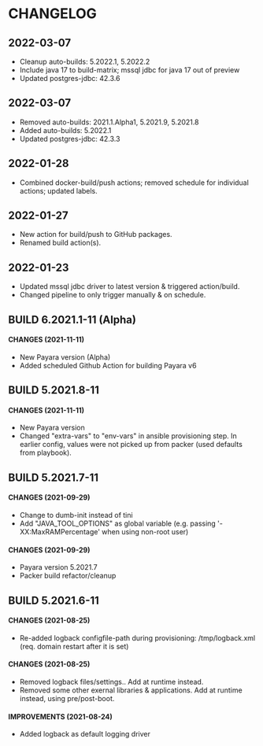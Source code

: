 # CHANGELOG

## 2022-03-07
  * Cleanup auto-builds: 5.2022.1, 5.2022.2
  * Include java 17 to build-matrix; mssql jdbc for java 17 out of preview
  * Updated postgres-jdbc: 42.3.6

## 2022-03-07
  * Removed auto-builds: 2021.1.Alpha1, 5.2021.9, 5.2021.8
  * Added auto-builds: 5.2022.1
  * Updated postgres-jdbc: 42.3.3

## 2022-01-28
  * Combined docker-build/push actions; removed schedule for individual actions; updated labels.

## 2022-01-27
  * New action for build/push to GitHub packages.
  * Renamed build action(s).

## 2022-01-23
  * Updated mssql jdbc driver to latest version & triggered action/build.
  * Changed pipeline to only trigger manually & on schedule.

## BUILD 6.2021.1-11 (Alpha)
#### CHANGES (2021-11-11)
  * New Payara version (Alpha)
  * Added scheduled Github Action for building Payara v6

## BUILD 5.2021.8-11
#### CHANGES (2021-11-11)
  * New Payara version
  * Changed "extra-vars" to "env-vars" in ansible provisioning step. In earlier config, values were not picked up from packer (used defaults from playbook).

## BUILD 5.2021.7-11
#### CHANGES (2021-09-29)
  * Change to dumb-init instead of tini
  * Add "JAVA_TOOL_OPTIONS" as global variable (e.g. passing '-XX:MaxRAMPercentage' when using non-root user)
#### CHANGES (2021-09-29)
  * Payara version 5.2021.7
  * Packer build refactor/cleanup

## BUILD 5.2021.6-11
#### CHANGES (2021-08-25)
  * Re-added logback configfile-path during provisioning: /tmp/logback.xml (req. domain restart after it is set)
#### CHANGES (2021-08-25)
  * Removed logback files/settings.. Add at runtime instead.
  * Removed some other exernal libraries & applications. Add at runtime instead, using pre/post-boot.
#### IMPROVEMENTS (2021-08-24)
  * Added logback as default logging driver
